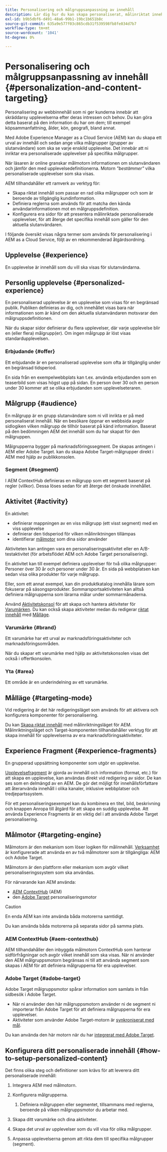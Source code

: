 ```yaml
---
title: Personalisering och målgruppsanpassning av innehåll
description: Lär dig hur du kan skapa personaliserat, målinriktat innehåll med AEM
exl-id: b9b5dbf6-d491-48a6-99b1-19bc1b651b8c
source-git-commit: 635a9e577f03c865cdb31f539598fb8fe034d7b7
workflow-type: tm+mt
source-wordcount: '1041'
ht-degree: 0%

---
```



# Personalisering och målgruppsanpassning av innehåll {#personalization-and-content-targeting}

Personalisering av webbinnehåll som ni ger kunderna innebär att skräddarsy upplevelserna efter deras intressen och behov. Du kan göra detta baserat på den information du har om dem; till exempel köpsammanfattning, ålder, kön, geografi, bland annat.

Med Adobe Experience Manager as a Cloud Service (AEM) kan du skapa ett urval av innehåll och sedan ange vilka målgrupper (grupper av slutanvändare) som ska se varje enskild upplevelse. Det innebär att ni inriktar era personaliserade upplevelser på specifika målgrupper.

När läsaren är online granskar målmotorn informationen om slutanvändaren och jämför den med upplevelsedefinitionerna. Motorn *&quot;bestämmer&quot;* vilka personaliserade upplevelser som ska visas.

AEM tillhandahåller ett ramverk av verktyg för:

* Skapa riktat innehåll som passar en rad olika målgrupper och som är beroende av tillgänglig kundinformation.
* Definiera reglerna som används för att matcha den kända användarinformationen mot en målgruppsdefinition.
* Konfigurera era sidor för att presentera målinriktade personaliserade upplevelser, för att återge det specifika innehåll som gäller för den aktuella slutanvändaren.

I följande översikt visas några termer som används för personalisering i AEM as a Cloud Service, följt av en rekommenderad åtgärdsordning.

## Upplevelse {#experience}

En upplevelse är innehåll som du vill ska visas för slutanvändarna.

## Personlig upplevelse {#personalized-experience}

En personaliserad upplevelse är en upplevelse som visas för en begränsad publik. Publiken definieras av dig, och innehållet visas bara när informationen som är känd om den aktuella slutanvändaren motsvarar den målgruppsdefinitionen.

När du skapar sidor definierar du flera upplevelser, där varje upplevelse blir en (eller flera) målgrupp(er). Om ingen målgrupp är löst visas standardupplevelsen.

### Erbjudande {#offer}

<!-- not clear - needs clarification -->
<!-- is an offer a personalized experience, or an activity? -->

Ett erbjudande är en personaliserad upplevelse som ofta är tillgänglig under en begränsad tidsperiod.

En sida från en exempelwebbplats kan t.ex. använda erbjudanden som en teaserbild som visas högst upp på sidan. En person över 30 och en person under 30 kommer att se olika erbjudanden som upplevelseteraren.

## Målgrupp {#audience}

En målgrupp är en grupp slutanvändare som ni vill inrikta er på med personaliserat innehåll. När en besökare öppnar en webbsida avgör sidlogiken vilken målgrupp de tillhör baserat på känd information. Baserat på den bedömningen AEM det innehåll som du har skapat för den målgruppen.

Målgrupperna bygger på marknadsföringssegment. De skapas antingen i AEM eller Adobe Target. kan du skapa Adobe Target-målgrupper direkt i AEM med hjälp av publikkonsolen.

### Segment {#segment}

I AEM ContextHub definieras en målgrupp som ett segment baserat på regler (villkor). Dessa löses sedan för att återge det önskade innehållet.

## Aktivitet {#activity}

En aktivitet:

* definierar mappningen av en viss målgrupp (ett visst segment) med en viss upplevelse
* definierar den tidsperiod för vilken målinriktningen tillämpas
* identifierar [målmotor](#targeting-engine) som dina sidor använder

<!-- an example for each of the two types would be good -->

Aktiviteten kan antingen vara en personaliseringsaktivitet eller en A/B-testaktivitet (för arbetsflödet AEM och Adobe Target personalisering).

En aktivitet kan till exempel definiera upplevelser för två olika målgrupper: Personer över 30 år och personer under 30 år. En sida på webbplatsen kan sedan visa olika produkter för varje målgrupp.

Eller, som ett annat exempel, kan din produktkatalog innehålla lärare som fokuserar på säsongsprodukter. Sommarsportsaktiviteten kan alltså definiera målgrupperna som lärarna målar under sommarmånaderna.

Använd [Aktivitetskonsol](/help/sites-cloud/authoring/personalization/activities.md) för att skapa och hantera aktiviteter för [Varumärken](#brand). Du kan också skapa aktiviteter medan du redigerar [riktat innehåll](/help/sites-cloud/authoring/personalization/targeted-content.md) med [Målläge](/help/sites-cloud/authoring/personalization/targeted-content.md#adding-and-removing-experiences-using-targeting-mode).

### Varumärke {#brand}

Ett varumärke har ett urval av marknadsföringsaktiviteter och marknadsföringsområden.

När du skapar ett varumärke med hjälp av aktivitetskonsolen visas det också i offertkonsolen.

### Yta {#area}

Ett område är en underindelning av ett varumärke.

## Målläge {#targeting-mode}

Vid redigering är det här redigeringsläget som används för att aktivera och konfigurera komponenter för personalisering.

Du kan [Skapa riktat innehåll](/help/sites-cloud/authoring/personalization/targeted-content.md) med målinriktningsläget för AEM. Målinriktningsläget och Target-komponenten tillhandahåller verktyg för att skapa innehåll för upplevelserna av era marknadsföringsaktiviteter.

## Experience Fragment {#experience-fragments}

En grupperad uppsättning komponenter som utgör en upplevelse.

[Upplevelsefragment](/help/sites-cloud/authoring/fundamentals/experience-fragments.md#personalization-experience-fragment) är gjorda av innehåll och information (format, etc.) för att skapa en upplevelse, kan användas direkt vid redigering av sidor. De kan ses som en delmängd av en AEM. De gör det möjligt för innehållsförfattare att återanvända innehåll i olika kanaler, inklusive webbplatser och tredjepartssystem.

För ett personaliseringsexempel kan du kombinera en titel, bild, beskrivning och knappen Anropa till åtgärd för att skapa en suddig upplevelse. Att använda Experience Fragments är en viktig del i att använda Adobe Target personalisering.

## Målmotor {#targeting-engine}

Målmotorn är den mekanism som löser logiken för målinnehåll. [Verksamhet](/help/sites-cloud/authoring/personalization/activities.md) är konfigurerade att använda en av två målmotorer som är tillgängliga: AEM och Adobe Target.

Målmotorn är den plattform eller mekanism som avgör vilket personaliseringssystem som ska användas.

För närvarande kan AEM använda:

* [AEM ContextHub](#aem-contexthub) (AEM)
* den [Adobe Target](#adobe-target) personaliseringsmotor

>[!CAUTION]
>
>En enda AEM kan inte använda båda motorerna samtidigt.
>
>Du kan använda båda motorerna på separata sidor på samma plats.

### AEM ContextHub {#aem-contexthub}

AEM tillhandahåller den inbyggda målmotorn ContextHub som hanterar sidförfrågningar och avgör vilket innehåll som ska visas. När ni använder den AEM målgruppsmotorn begränsas ni till att använda segment som skapas i AEM för att definiera målgrupperna för era upplevelser.

### Adobe Target {#adobe-target}

Adobe Target målgruppsmotor spårar information som samlats in från sidbesök i Adobe Target.

* När ni använder den här målgruppsmotorn använder ni de segment ni importerar från Adobe Target för att definiera målgrupperna för era upplevelser.
* Aktiviteter som använder Adobe Target-motorn är [synkroniserat med mål](/help/sites-cloud/authoring/personalization/activities.md#synchronizing-activities-with-adobe-target).

Du kan använda den här motorn när du har [integrerat med Adobe Target](/help/sites-cloud/integrating/integration-adobe-target-ims.md).

## Konfigurera ditt personaliserade innehåll {#how-to-setup-personalized-content}

Det finns olika steg och definitioner som krävs för att leverera ditt personaliserade innehåll:

1. Integrera AEM med målmotorn.

1. Konfigurera målgrupperna.

   1. Definiera målgruppen eller segmentet, tillsammans med reglerna, beroende på vilken målgruppsmotor du arbetar med.

1. Skapa ditt varumärke och dina aktiviteter.

1. Skapa det urval av upplevelser som du vill visa för olika målgrupper.

1. Anpassa upplevelserna genom att rikta dem till specifika målgrupper (segment).